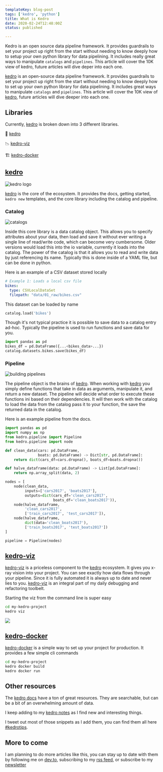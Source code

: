 ```yaml
---
templateKey: blog-post
tags: ['kedro', 'python']
title: What is Kedro
date: 2020-02-24T12:48:00Z
status: published

---
```



Kedro is an open source data pipeline framework.  It provides guardrails to set
your project up right from the start without needing to know deeply how to
setup your own python library for data pipelining.  It includes really great
ways to manipulate `catalogs` and `pipelines`.  This article will cover the 10K
view of kedro, future articles will dive deper into each one.

[kedro](https://kedro.readthedocs.io) is an open-source data pipeline framework.  It provides guardrails to set your project up right from the start without needing to know deeply how to set up your own python library for data pipelining.  It includes great ways to manipulate `catalogs` and `pipelines`.  This article will cover the 10K view of [kedro](https://kedro.readthedocs.io), future articles will dive deeper into each one.

<!-- {% slideshare DAZrqvJmuUUfFF %} -->


## Libraries

Currently, [kedro](https://kedro.readthedocs.io) is broken down into 3 different libraries.

💎 [kedro](https://kedro.readthedocs.io)

📉 [kedro-viz](https://github.com/quantumblacklabs/kedro-viz)

🏗 [kedro-docker](https://github.com/quantumblacklabs/kedro-docker)

## [kedro](https://kedro.readthedocs.io)

![kedro logo](https://images.waylonwalker.com/68747470733a2f2f7261772e67697468756275736572636f6e74656e742e636f6d2f7175616e74756d626c61636b6c6162732f6b6564726f2f6d61737465722f696d672f6b6564726f5f62616e6e65722e6a7067.jpg)


[kedro](https://kedro.readthedocs.io) is the core of the ecosystem.  It provides the docs, getting started, `kedro new` templates, and the core library including the catalog and pipeline.

### Catalog

![catalogs](https://dev-to-uploads.s3.amazonaws.com/i/trzfj86dbq0ronis26x1.jpg)

Inside this core library is a data catalog object.  This allows you to specify attributes about your data, then load and save it without ever writing a single line of read/write code, which can become very cumbersome.  Older versions would load this into the io variable, currently it loads into the catalog.  The power of the catalog is that it allows you to read and write data by just referencing its name.  Typically this is done inside of a YAML file, but can be done in python.

Here is an example of a CSV dataset stored locally

``` yaml
# Example 1: Loads a local csv file
bikes:
  type: CSVLocalDataSet
  filepath: "data/01_raw/bikes.csv"
```

This dataset can be loaded by name

``` python
catalog.load('bikes')
```

Though it's not typical practice it is possible to save data to a catalog entry ad-hoc.  Typically the pipeline is used to run functions and save data for you.

``` python
import pandas as pd
bikes_df = pd.DataFrame({...<bikes_data>...})
catalog.datasets.bikes.save(bikes_df)
```

### Pipeline

![building pipelines](https://images.waylonwalker.com/roman-pentin-T5QT2bmiD4E-unsplash.jpg)

The pipeline object is the brains of [kedro](https://kedro.readthedocs.io).  When working with [kedro](https://kedro.readthedocs.io) you simply define functions that take in data as arguments, manipulate it, and return a new dataset.  The pipeline will decide what order to execute these functions ini based on their dependencies.  It will then work with the catalog to load the data from the catalog pass it to your function, the save the returned data in the catalog.

Here is an example pipeline from the docs.

``` python
import pandas as pd
import numpy as np
from kedro.pipeline import Pipeline
from kedro.pipeline import node

def clean_data(cars: pd.DataFrame,
               boats: pd.DataFrame) -> Dict[str, pd.DataFrame]:
    return dict(cars_df=cars.dropna(), boats_df=boats.dropna())

def halve_dataframe(data: pd.DataFrame) -> List[pd.DataFrame]:
    return np.array_split(data, 2)

nodes = [
    node(clean_data,
         inputs=['cars2017', 'boats2017'],
         outputs=dict(cars_df='clean_cars2017',
                      boats_df='clean_boats2017')),
    node(halve_dataframe,
         'clean_cars2017',
         ['train_cars2017', 'test_cars2017']),
    node(halve_dataframe,
         dict(data='clean_boats2017'),
         ['train_boats2017', 'test_boats2017'])
]

pipeline = Pipeline(nodes)
```

## [kedro-viz](https://github.com/quantumblacklabs/kedro-viz)

[kedro-viz](https://github.com/quantumblacklabs/kedro-viz) is a priceless component to the [kedro](https://kedro.readthedocs.io) ecosystem.  It gives you x-ray vision into your project.  You can see exactly how data flows through your pipeline.  Since it is fully automated it is always up to date and never lies to you.  [kedro-viz](https://github.com/quantumblacklabs/kedro-viz) is an integral part of my daily debugging and refactoring toolbelt.

Starting the viz from the command line is super easy

``` bash
cd my-kedro-project
kedro viz
```

![](https://images.waylonwalker.com/pipeline_visualisation.png)

## [kedro-docker](https://github.com/quantumblacklabs/kedro-docker)

[kedro-docker](https://github.com/quantumblacklabs/kedro-docker) is a simple way to set up your project for production.  It provides a few simple cli commands

``` bash
cd my-kedro-project
kedro docker build
kedro docker run
```

## Other resources

The [kedro docs](https://kedro.readthedocs.io/) have a ton of great resources.  They are searchable, but can be a bit of an overwhelming amount of data.

I keep adding to my [kedro notes](https://waylonwalker.com/kedro/) as I find new and interesting things.

I tweet out most of those snippets as I add them, you can find them all here [#kedrotips](https://twitter.com/search?q=%23kedrotips).

## More to come

I am planning to do more articles like this, you can stay up to date with them by following me on [dev.to](https://dev.to/waylonwalker), subscribing to my [rss feed](https://waylonwalker.com/rss.xml), or subscribe to my [newsletter](https://emailoctopus.com/lists/b194a4af-9875-11ea-a3d0-06b4694bee2a/forms/subscribe)
